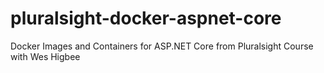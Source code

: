 # pluralsight-docker-aspnet-core
Docker Images and Containers for ASP.NET Core from Pluralsight Course with Wes Higbee
